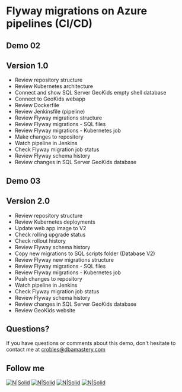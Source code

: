 # Flyway migrations on Azure pipelines (CI/CD)

## Demo 02
## Version 1.0
* Review repository structure
* Review Kubernetes architecture
* Connect and show SQL Server GeoKids empty shell database
* Connect to GeoKids webapp
* Review Dockerfile
* Review Jenkinsfile (pipeline)
* Review Flyway migrations structure
* Review Flyway migrations - SQL files
* Review Flyway migrations - Kubernetes job
* Make changes to repository
* Watch pipeline in Jenkins
* Check Flyway migration job status
* Review Flyway schema history
* Review changes in SQL Server GeoKids database

## Demo 03
## Version 2.0
* Review repository structure
* Review Kubernetes deployments
* Update web app image to V2
* Check rolling upgrade status
* Check rollout history
* Review Flyway schema history
* Copy new migrations to SQL scripts folder (Database V2)
* Review Flyway new migrations structure
* Review Flyway migrations - SQL files
* Review Flyway migrations - Kubernetes job
* Push changes to repository
* Watch pipeline in Jenkins
* Check Flyway migration job status
* Review Flyway schema history
* Review changes in SQL Server GeoKids database
* Review GeoKids website


## Questions?
If you have questions or comments about this demo, don't hesitate to contact me at <crobles@dbamastery.com>

## Follow me
[![N|Solid](http://dbamastery.com/wp-content/uploads/2018/08/if_twitter_circle_color_107170.png)](https://twitter.com/dbamastery) [![N|Solid](http://dbamastery.com/wp-content/uploads/2018/08/if_github_circle_black_107161.png)](https://github.com/dbamaster) [![N|Solid](http://dbamastery.com/wp-content/uploads/2018/08/if_linkedin_circle_color_107178.png)](https://www.linkedin.com/in/croblesdba/) [![N|Solid](http://dbamastery.com/wp-content/uploads/2018/08/if_browser_1055104.png)](http://dbamastery.com/)